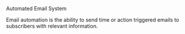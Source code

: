 Automated Email System

Email automation is the ability to send time or action triggered emails to subscribers with relevant information.
